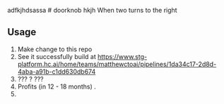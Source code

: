 adfkjhdsassa # doorknob
hkjh
When two turns to the right

## Usage

1. Make change to this repo
2. See it successfully build at <https://www.stg-platform.hc.ai/home/teams/matthewctoai/pipelines/1da34c17-2d8d-4aba-a91b-c1dd630db674>
3. ??? ?   ???
4. Profits (in 12 - 18 months) .
5.   
